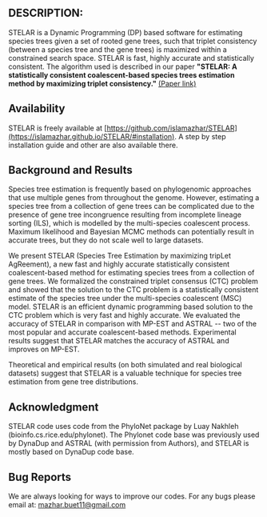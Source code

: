 ## DESCRIPTION:

STELAR is a Dynamic Programming (DP) based software for estimating species trees given a set of rooted gene trees, such that triplet consistency (between a species tree and the gene trees) is maximized within a constrained search space. STELAR is fast, highly accurate and statistically consistent. 
The algorithm used is described in our paper **"STELAR: A statistically consistent coalescent-based species trees estimation method by maximizing triplet consistency."** [(Paper link)](https://www.biorxiv.org/content/10.1101/594911v1)

## Availability

STELAR is freely available at [https://github.com/islamazhar/STELAR](https://islamazhar.github.io/STELAR/#installation). 
A step by step installation guide and other are also available there.

## Background and Results
Species tree estimation is frequently based on phylogenomic approaches that use multiple genes from throughout the genome. 
However, estimating a species tree from a collection of gene trees can be complicated due to the presence of gene tree incongruence resulting from incomplete lineage sorting (ILS), which is modelled by the multi-species coalescent process. 
Maximum likelihood and Bayesian MCMC methods can potentially result in accurate trees, but they do not scale well to large datasets.

We present STELAR (Species Tree Estimation by maximizing tripLet AgReement), a new fast and highly accurate statistically consistent coalescent-based method for estimating species trees from a collection of gene trees. 
We formalized the constrained triplet consensus (CTC) problem and showed that the solution to the CTC problem is a statistically consistent estimate of the species tree under the multi-species coalescent (MSC) model. 
STELAR is an efficient dynamic programming based solution to the CTC problem which is very fast and highly accurate. We evaluated the accuracy of STELAR in comparison with MP-EST and ASTRAL -- two of the most popular and accurate coalescent-based methods. 
Experimental results suggest that STELAR matches the accuracy of ASTRAL and improves on MP-EST.

Theoretical and empirical results (on both simulated and real biological datasets) suggest that 
STELAR is a valuable technique for species tree estimation from gene tree distributions.

## Acknowledgment
STELAR code uses code from the PhyloNet package by Luay Nakhleh (bioinfo.cs.rice.edu/phylonet). 
The Phylonet code base was previously used by DynaDup and ASTRAL (with permission from Authors), and 
STELAR is mostly based on DynaDup code base.

## Bug Reports
We are always looking for ways to improve our codes. For any bugs please email at: mazhar.buet11@gmail.com
